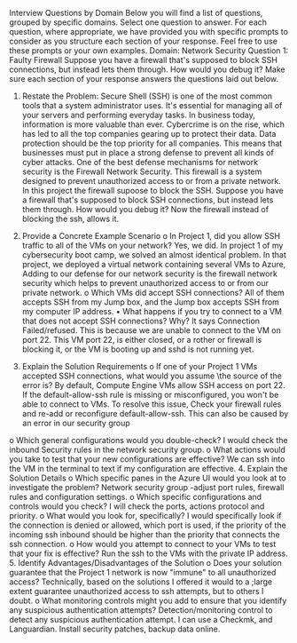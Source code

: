 Interview Questions by Domain
Below you will find a list of questions, grouped by specific domains. Select one question to answer. 
For each question, where appropriate, we have provided you with specific prompts to consider as you structure each section of your response. Feel free to use these prompts or your own examples.
Domain: Network Security
Question 1: Faulty Firewall
Suppose you have a firewall that's supposed to block SSH connections, but instead lets them through. How would you debug it? 
Make sure each section of your response answers the questions laid out below. 
1.	Restate the Problem:
Secure Shell (SSH) is one of the most common tools that a system administrator uses. It's essential for managing all of your servers and performing everyday tasks. In business today, information is more valuable than ever. Cybercrime is on the rise, which has led to all the top companies gearing up to protect their data. Data protection should be the top priority for all companies. This means that businesses must put in place a strong defense to prevent all kinds of cyber attacks.  One of the best defense mechanisms for network security is the Firewall Network Security. This firewall is a system designed to prevent unauthorized access to or from a private network. In this project the firewall supoose to block the SSH. Suppose you have a firewall that's supposed to block SSH connections, but instead lets them through. How would you debug it? Now the firewall instead of blocking the ssh, allows it.

2.	Provide a Concrete Example Scenario
o	In Project 1, did you allow SSH traffic to all of the VMs on your network? Yes, we did. In project 1 of my cybersecurity boot camp, we solved an almost identical problem. In that project, we deployed a virtual network containing several VMs to Azure, Adding to our defense for our network security is the firewall network security which helps to prevent unauthorized access to or from our private network.
o	Which VMs did accept SSH connections? All of them accepts SSH from my Jump box, and the Jump box accepts SSH from my computer IP address.
•	What happens if you try to connect to a VM that does not accept SSH connections? Why? It says Connection Failed/refused. This is  because  we are unable to connect to the VM on port 22.  This VM port 22, is either closed, or a rother or firewall is blocking it, or the VM is booting up and sshd is not running yet. 
3.	Explain the Solution Requirements
o	If one of your Project 1 VMs accepted SSH connections, what would you assume \the source of the error is? 
By default, Compute Engine VMs allow SSH access on port 22. If the default-allow-ssh rule is missing or misconfigured, you won't be able to connect to VMs. To resolve this issue, Check your firewall rules and re-add or reconfigure default-allow-ssh. This can also be caused by an error in our security group

o	Which general configurations would you double-check? I would check the inbound Security rules in the network security group.
o	What actions would you take to test that your new configurations are effective? We can ssh into the VM in the terminal to text if my configuration are effective.
4.	Explain the Solution Details
o	Which specific panes in the Azure UI would you look at to investigate the problem? Network security group -adjust port rules,  firewall rules and configuration settings.
o	Which specific configurations and controls would you check? I will check the ports, actions protocol and priority.
o	What would you look for, specifically? I would specifically look if the connection is denied or allowed, which port is used, if the priority of the incoming ssh inbound should be  higher than the priority that connects the ssh connection.
o	How would you attempt to connect to your VMs to test that your fix is effective? Run the ssh to the VMs with the private IP address.
5.	Identify Advantages/Disadvantages of the Solution
o	Does your solution guarantee that the Project 1 network is now "immune" to all unauthorized access? Technically, based on the solutions I offered it would to a ;large extent guarantee unauthorized access to ssh attempts, but to others I doubt. 
o	What monitoring controls might you add to ensure that you identify any suspicious authentication attempts? Detection/monitoring control to detect any suspicious authentication attempt. I can use a Checkmk, and Languardian. Install security patches, backup data online.

